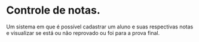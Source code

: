 # Controle de notas.

Um sistema em que é possível cadastrar um aluno e suas respectivas notas e visualizar se está ou não
reprovado ou foi para a prova final.
